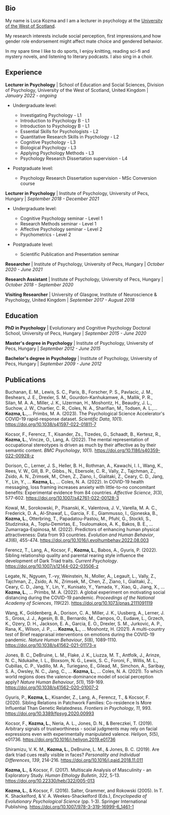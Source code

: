 ## Bio

My name is Luca Kozma and I am a lecturer in psychology at the [University of the West of Scotland](https://research-portal.uws.ac.uk/en/persons/luca-kozma).

My research interests include social perception, first impressions,and how gender role endorsement might affect mate choice and gendered behavior.

In my spare time I like to do sports, I enjoy knitting, reading sci-fi and mystery novels, and listening to literary podcasts. I also sing in a choir.

## Experience

**Lecturer in Psychology** \| School of Education and Social Sciences, Division of Psychology, University of the West of Scotland, United Kingdom \| *January 2022 - ongoing*

-   Undergraduate level:
    - Investigating Psychology - L1
    - Introduction to Psychology B - L1
    - Introduction to Psychology B - L1
    - Essential Skills for Psychologists - L2
    - Quantitative Research Skills in Psychology - L2
    - Cognitive Psychology - L3
    - Biological Psychology - L3
    - Applying Psychology Methods - L3
    - Psychology Research Dissertation supervision - L4

-   Postgraduate level:
    -   Psychology Research Dissertation supervision - MSc Conversion course

**Lecturer in Psychology** \| Institute of Psychology, University of Pecs, Hungary \| *September 2018 - December 2021*

-   Undergraduate level:
    -   Cognitive Psychology seminar - Level 1
    -   Research Methods seminar - Level 1
    -   Affective Psychology seminar - Level 2
    -   Psychometrics - Level 2

-   Postgraduate level:
    -   Scientific Publication and Presentation seminar

**Researcher** \| Institute of Psychology, University of Pecs, Hungary \| *October 2020 - June 2021*

**Research Assistant** \| Institute of Psychology, University of Pecs, Hungary \| *October 2018 - September 2020*

**Visiting Researcher** \| University of Glasgow, Institute of Neuroscience & Psychology, United Kingdom \| *September 2017 - August 2018*

## Education

**PhD in Psychology** \| Evolutionary and Cognitive Psychology Doctoral School, University of Pecs, Hungary \| *September 2015 - June 2020*

**Master's degree in Psychology** \| Institute of Psychology, University of Pecs, Hungary \| *September 2012 - June 2015*

**Bachelor's degree in Psychology** \| Institute of Psychology, University of Pecs, Hungary \| *September 2009 - June 2012*

## Publications

Buchanan, E. M., Lewis, S. C., Paris, B., Forscher, P. S., Pavlacic, J. M., Beshears, J. E., Drexler, S. M., Gourdon-Kanhukamwe, A., Mallik, P. R., Silan, M. A. A., Miller, J. K., IJzerman, H., Moshontz, H., Beaudry, J. L., Suchow, J. W., Chartier, C. R., Coles, N. A., Sharifian, M., Todsen, A. L.,... **Kozma, L.**,... Primbs, M. A. (2023). The Psychological Science Accelerator's COVID-19 rapid-response dataset. *Scientific Data*, *10*(1). <https://doi.org/10.1038/s41597-022-01811-7>

Kocsor, F., Ferencz, T., Kisander, Zs., Tizedes, G., Schaadt, B., Kertesz, R., **Kozma, L.**, Vincze, O., Lang, A. (2022). The mental representation of occupational stereotypes is driven as much by their affective as by their semantic content. *BMC Psychology*, *10*(1). <https://doi.org/10.1186/s40359-022-00928-z>

Dorison, C., Lerner, J. S., Heller, B. H., Rothman, A., Kawachi, I. I., Wang, K., Rees, V. W., Gill, B. P., Gibbs., N., Ebersole, C. R., Vally, Z., Tajchman, Z., Zsido, A. N., Zrimsek, M., Chen, Z., Ziano, I., Gialitaki, Z., Ceary, C. D., Jang, Y., Lin, Y., ... **Kozma, L.**, ... Coles, N. A. (2022). In COVID-19 health messaging, loss framing increases anxiety with little-to-no concomitant benefits: Experimental evidence from 84 countries. *Affective Science*, *3*(3), 577-602. <https://doi.org/10.1007/s42761-022-00128-3>

Kowal, M., Sorokowski, P., Pisanski, K., Valentova, J. V., Varella, M. A. C., Frederick, D. A., Al-Shawaf, L., Garcia, F. E., Giammusso, I., Gjoneska, B., **Kozma, L.**, Otterbring, T., Papadatou-Pastou, M., Pfuhl, G., Stockli, S., Studzinska, A., Toplu-Demirtas, E., Touloumakos, A. K., Bakos, B. E., ... Zumarraga-Espinosa, M. (2022). Predictors of enhancing human physical attractiveness: Data from 93 countries. *Evolution and Human Behavior*, *43*(6), 455-474. <https://doi.org/10.1016/j.evolhumbehav.2022.08.003>

Ferencz, T., Lang, A., Kocsor, F., **Kozma, L.**, Babos, A., Gyuris, P. (2022). Sibling relationship quality and parental rearing style influence the development of Dark Triad traits. *Current Psychology*. <https://doi.org/10.1007/s12144-022-03506-z>

Legate, N., Ngyuen, T.-vy, Weinstein, N., Moller, A., Legault, L., Vally, Z., Tajchman, Z., Zsido, A. N., Zrimsek, M., Chen, Z., Ziano, I., Gialitaki, Z., Ceary, C. D., Jang, Y., Lin, Y., Kunisato, Y., Yamada, Y., Xiao, Q., Jiang, X., ... **Kozma, L.**, ... Primbs, M. A. (2022). A global experiment on motivating social distancing during the COVID-19 pandemic. *Proceedings of the National Academy of Sciences*, *119*(22). <https://doi.org/10.1073/pnas.2111091119>

Wang, K., Goldenberg, A., Dorison, C. A., Miller, J. K., Uusberg, A., Lerner, J. S., Gross, J. J., Agesin, B. B., Bernardo, M., Campos, O., Eudave, L., Grzech, K., Ozery, D. H., Jackson, E. A., Garcia, E. O., Drexler, S. M., Jurkovic, A. P., Rana, K., Wilson, J. P., ... **Kozma, L.**, ... Moshontz, H. (2021). A multi-country test of Brief reappraisal interventions on emotions during the COVID-19 pandemic. *Nature Human Behaviour*, *5*(8), 1089-1110. <https://doi.org/10.1038/s41562-021-01173-x>

Jones, B. C., DeBruine, L. M., Flake, J. K., Liuzza, M. T., Antfolk, J., Arinze, N. C., Ndukaihe, I. L., Bloxsom, N. G., Lewis, S. C., Foroni, F., Willis, M. L., Cubillas, C. P., Vadillo, M. A., Turiegano, E., Gilead, M., Simchon, A., Saribay, S. A., Owsley, N. C., Jang, C., ... **Kozma, L.**, ... Coles, N. A. (2021). To which world regions does the valence-dominance model of social perception apply? *Nature Human Behaviour*, *5*(1), 159-169. <https://doi.org/10.1038/s41562-020-01007-2>

Gyuris, P., **Kozma, L.**, Kisander, Z., Lang, A., Ferencz, T., & Kocsor, F. (2020). Sibling Relations in Patchwork Families: Co-residence Is More Influential Than Genetic Relatedness. *Frontiers in Psychology*, *11*, 993. <https://doi.org/10.3389/fpsyg.2020.00993>

Kocsor, F., **Kozma, L.**, Neria, A. L., Jones, D. N., & Bereczkei, T. (2019). Arbitrary signals of trustworthiness - social judgments may rely on facial expressions even with experimentally manipulated valence. *Heliyon*, *5*(5), e01736. <https://doi.org/10.1016/j.heliyon.2019.e01736>

Shiramizu, V. K. M., **Kozma, L.**, DeBruine, L. M., & Jones, B. C. (2019). Are dark triad cues really visible in faces? *Personality and Individual Differences*, *139*, 214-216. <https://doi.org/10.1016/j.paid.2018.11.011>

**Kozma, L.**, & Kocsor, F. (2017). Multiscale Analysis of Masculinity - an Exploratory Study. *Human Ethology Bulletin*, *322*, 5-13. <https://doi.org/10.22330/heb/322/005-013>

**Kozma, L.**, & Kocsor, F. (2016). Salter, Grammer, and Rokowski (2005). In T. K. Shackelford, & V. A. Weekes-Shackelford (Eds.), *Encyclopedia of Evolutionary Psychological Science* (pp. 1-3). Springer International Publishing. <https://doi.org/10.1007/978-3-319-16999-6_1461-1>
